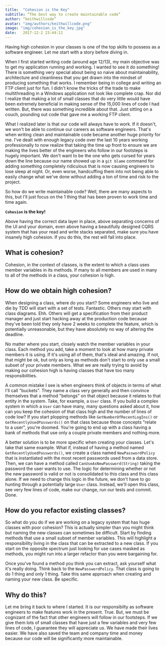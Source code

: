 ```yaml
---
title:  "Cohesion is the Key"
subtitle: “The best way to create maintainable code“
author: “keithwillcode”
avatar: "img/authors/keithwillcode.png"
image: "img/cohesion_is_the_key.jpg"
date:   2017-12-2 23:44:12
---
```


Having high cohesion in your classes is one of the top skills to possess as a software engineer. Let me start with a story before diving in.

When I first started writing code (around age 12/13), my main objective was to get my application running and working. I wanted to see it do something! There is something very special about being so naive about maintainability, architecture and cleanliness that you get drawn into the mindset of producing something that works. I remember being in college and writing an FTP client just for fun. I didn't know the tricks of the trade to make multithreading in a Windows application not look like complete crap. Nor did I realize that making a lot of small classes that do very little would have been extremely beneficial in making sense of the 15,000 lines of code I had written. But, there was something incredible about that. Just sitting on a couch, pounding out code that gave me a working FTP client.

What I realized later is that our code will always have to work. If it doesn't, we won't be able to continue our careers as software engineers. That's when writing clean and maintainable code became another huge priority for me. I've dealt with enough legacy code over the last 10 years working professionally to now realize that taking the time up front to ensure we are making the lives better of the engineers who follow in our footsteps is hugely important. We don't want to be the one who gets cursed for years down the line because our name showed up in a `git blame` command for adding something completely ridiculous that is now causing engineers to lose sleep at night. Or, even worse, handcuffing them into not being able to easily change what we've done without adding a ton of time and risk to the project.

So how do we write maintainable code? Well, there are many aspects to this, but I'll just focus on the 1 thing that has been proven to work time and time again. 

**`Cohesion` is the key!**

Above having the correct data layer in place, above separating concerns of the UI and your domain, even above having a beautifully designed CQRS system that has your read and write stacks separated, make sure you have insanely high cohesion. If you do this, the rest will fall into place.

## What is cohesion?

Cohesion, in the context of classes, is the extent to which a class uses member variables in its methods. If many to all members are used in many to all of the methods in a class, your cohesion is high.

## How do we obtain high cohesion?

When designing a class, where do you start? Some engineers who live and die by TDD will start with a set of tests. Fantastic. Others may start with class diagrams. Ehh. Others will get a specification from their product manager and just start hacking away at the production code because they've been told they only have 2 weeks to complete the feature, which is potentially unreasonable, but they have absolutely no way of altering the deadline. 

No matter where you start, closely watch the member variables in your class. Each method you add, take a moment to look at how many private members it is using. If it's using all of them, that's ideal and amazing. If not, that might be ok, but only as long as methods don't start to only use a small subset of your private members. What we are really trying to avoid by making our cohesion high is having classes that have too many responsibilities. 

A common mistake I see is when engineers think of objects in terms of what I'll call "buckets". They name a class very generally and then convince themselves that a method "belongs" on that object because it relates to that entity in the system. Take, for example, a `User` class. If you build a complex system in which a `User` can have many, many questions asked about it, how can you keep the cohesion of that class high and the number of lines of code low? If you start plopping methods like `GetNumberOfRecentLogIns()` or `GetRecentlyUsedPasswords()` on that class because those concepts "relate to a user", you're doomed. You're going to end up with a class having a bank of methods that use only a couple private members and nothing more. 

A better solution is to be more specific when creating your classes. Let's take that same example. What if, instead of having a method named `GetRecentlyUsedPasswords()`, we create a class named `NewPasswordPolicy` that is instantiated with the most recent passwords used from a data store. Then, we can have a method called `CanUseAsNewPassword(String)` taking the password the user wants to use. The logic for determining whether or not the new password is valid or not is consolidated to this class and this class alone. If we need to change this logic in the future, we don't have to go hunting through a potentially large `User` class. Instead, we'll open this class, see very few lines of code, make our change, run our tests and commit. Done. 

## How do you refactor existing classes?

So what do you do if we are working on a legacy system that has huge classes with poor cohesion? This is actually simpler than you might think but naming the new classes can sometimes be difficult. Start by finding methods that use a small subset of member variables. This will highlight a responsibility living in the class that can be extracted to a new class. If you start on the opposite spectrum just looking for use cases masked as methods, you might run into a larger refactor than you were bargaining for.

Once you've found a method you think you can extract, ask yourself what it's really doing. Think back to the `NewPasswordPolicy`. That class is going to do 1 thing and only 1 thing. Take this same approach when creating and naming your new class. Be specific. 

## Why do this?

Let me bring it back to where I started. It is our responsibilty as software engineers to make features work in the present. True. But, we must be cognizant of the fact that other engineers will follow in our footsteps. If we give them lots of small classes that have just a few variables and very few lines of code, I guarantee they will appreciate us. We have made their lives easier. We have also saved the team and company time and money because our code will be significantly more maintainable.



